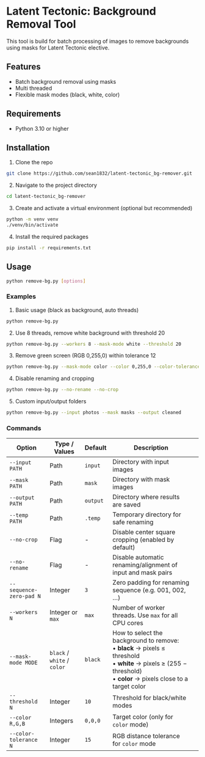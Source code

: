 # Latent Tectonic: Background Removal Tool
This tool is build for batch processing of images to remove backgrounds using masks for Latent Tectonic elective.

## Features
- Batch background removal using masks
- Multi threaded
- Flexible mask modes (black, white, color)

## Requirements
- Python 3.10 or higher

## Installation
1. Clone the repo
```bash
git clone https://github.com/sean1832/latent-tectonic_bg-remover.git
```

2. Navigate to the project directory
```bash
cd latent-tectonic_bg-remover
```

3. Create and activate a virtual environment (optional but recommended)
```bash
python -m venv venv
./venv/bin/activate
```

4. Install the required packages
```bash
pip install -r requirements.txt
```



## Usage
```bash
python remove-bg.py [options]
```


### Examples
1. Basic usage (black as background, auto threads)
```bash
python remove-bg.py
```

2. Use 8 threads, remove white background with threshold 20
```bash
python remove-bg.py --workers 8 --mask-mode white --threshold 20
```

3. Remove green screen (RGB 0,255,0) within tolerance 12
```bash
python remove-bg.py --mask-mode color --color 0,255,0 --color-tolerance 12
```

4. Disable renaming and cropping
   
```bash
python remove-bg.py --no-rename --no-crop
```

5. Custom input/output folders
```bash
python remove-bg.py --input photos --mask masks --output cleaned
```

### Commands

| Option                  | Type / Values               | Default  | Description                                                                                                                                                                      |     |
| ----------------------- | --------------------------- | -------- | -------------------------------------------------------------------------------------------------------------------------------------------------------------------------------- | --- |
| `--input PATH`          | Path                        | `input`  | Directory with input images                                                                                                                                                      |     |
| `--mask PATH`           | Path                        | `mask`   | Directory with mask images                                                                                                                                                       |     |
| `--output PATH`         | Path                        | `output` | Directory where results are saved                                                                                                                                                |     |
| `--temp PATH`           | Path                        | `.temp`  | Temporary directory for safe renaming                                                                                                                                            |     |
| `--no-crop`             | Flag                        | -        | Disable center square cropping (enabled by default)                                                                                                                              |     |
| `--no-rename`           | Flag                        | -        | Disable automatic renaming/alignment of input and mask pairs                                                                                                                     |     |
| `--sequence-zero-pad N` | Integer                     | `3`      | Zero padding for renaming sequence (e.g. 001, 002, …)                                                                                                                            |     |
| `--workers N`           | Integer or `max`            | `max`    | Number of worker threads. Use `max` for all CPU cores                                                                                                                            |
| `--mask-mode MODE`      | `black` / `white` / `color` | `black`  | How to select the background to remove: <br> • **black** -> pixels ≤ threshold <br> • **white** -> pixels ≥ (255 − threshold) <br> • **color** -> pixels close to a target color |     |
| `--threshold N`         | Integer                     | `10`     | Threshold for black/white modes                                                                                                                                                  |     |
| `--color R,G,B`         | Integers                    | `0,0,0`  | Target color (only for `color` mode)                                                                                                                                             |     |
| `--color-tolerance N`   | Integer                     | `15`     | RGB distance tolerance for `color` mode                                                                                                                                          |     |